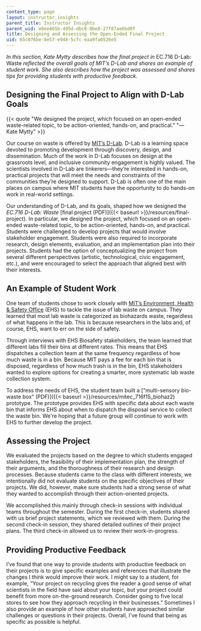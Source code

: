 ```yaml
---
content_type: page
layout: instructor_insights
parent_title: Instructor Insights
parent_uid: e8ee465b-495d-dbc8-8be8-27f87ae6bd8f
title: Designing and Assessing the Open-Ended Final Project
uid: 65c076be-8e57-e948-5cfc-eaa9fa0526e5
---
```


_In this section, Kate Mytty describes how the final project in_ EC.716 D-Lab: Waste _reflected the overall goals of MIT’s D-Lab and shares an example of student work. She also describes how the project was assessed and shares tips for providing students with productive feedback._

Designing the Final Project to Align with D-Lab Goals
-----------------------------------------------------

{{< quote "We designed the project, which focused on an open-ended waste-related topic, to be action-oriented, hands-on, and practical." "— Kate Mytty" >}}

Our course on waste is offered by [MIT’s D-Lab](https://d-lab.mit.edu/about). D-Lab is a learning space devoted to promoting development through discovery, design, and dissemination. Much of the work in D-Lab focuses on design at the grassroots level, and inclusive community engagement is highly valued. The scientists involved in D-Lab are tinkerers—they’re interested in hands-on, practical projects that will meet the needs and constraints of the communities they’re designed to support. D-Lab is often one of the main places on campus where MIT students have the opportunity to do hands-on work in real-world settings.

Our understanding of D-Lab, and its goals, shaped how we designed the _EC.716 D-Lab: Waste_ [final project (PDF)]({{< baseurl >}}/resources/final-project). In particular, we designed the project, which focused on an open-ended waste-related topic, to be action-oriented, hands-on, and practical. Students were challenged to develop projects that would involve stakeholder engagement. Students were also required to incorporate research, design elements, evaluation, and an implementation plan into their projects. Students had the option of conceptualizing the project from several different perspectives (artistic, technological, civic engagement, etc.), and were encouraged to select the approach that aligned best with their interests.

An Example of Student Work
--------------------------

One team of students chose to work closely with [MIT’s Environment, Health & Safety Office](https://ehs.mit.edu/site/) (EHS) to tackle the issue of lab waste on campus. They learned that most lab waste is categorized as biohazards waste, regardless of what happens in the lab. This is because researchers in the labs and, of course, EHS, want to err on the side of safety.

Through interviews with EHS Biosafety stakeholders, the team learned that different labs fill their bins at different rates. This means that EHS dispatches a collection team at the same frequency regardless of how much waste is in a bin. Because MIT pays a fee for each bin that is disposed, regardless of how much trash is in the bin, EHS stakeholders wanted to explore options for creating a smarter, more systematic lab waste collection system.

To address the needs of EHS, the student team built a [“multi-sensory bio-waste box” (PDF)]({{< baseurl >}}/resources/mitec_716f15_biohaz2) prototype. The prototype provides EHS with specific data about each waste bin that informs EHS about when to dispatch the disposal service to collect the waste bin. We're hoping that a future group will continue to work with EHS to further develop the project.

Assessing the Project
---------------------

We evaluated the projects based on the degree to which students engaged stakeholders, the feasibility of their implementation plan, the strength of their arguments, and the thoroughness of their research and design processes. Because students came to the class with different interests, we intentionally did not evaluate students on the specific objectives of their projects. We did, however, make sure students had a strong sense of what they wanted to accomplish through their action-oriented projects.

We accomplished this mainly through check-in sessions with individual teams throughout the semester. During the first check-in, students shared with us brief project statements, which we reviewed with them. During the second check-in session, they shared detailed outlines of their project plans. The third check-in allowed us to review their work-in-progress.

Providing Productive Feedback
-----------------------------

I’ve found that one way to provide students with productive feedback on their projects is to give specific examples and references that illustrate the changes I think would improve their work. I might say to a student, for example, “Your project on recycling gives the reader a good sense of what scientists in the field have said about your topic, but your project could benefit from more on-the-ground research. Consider going to five local stores to see how they approach recycling in their businesses.” Sometimes I also provide an example of how other students have approached similar challenges or questions in their projects. Overall, I’ve found that being as specific as possible is helpful.